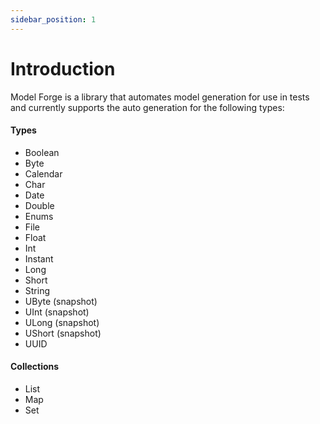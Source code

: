 ```yaml
---
sidebar_position: 1
---
```


# Introduction

Model Forge is a library that automates model generation for use in tests and currently
supports the auto generation for the following types:

#### Types

* Boolean
* Byte
* Calendar
* Char
* Date
* Double
* Enums
* File
* Float
* Int
* Instant
* Long
* Short
* String
* UByte (snapshot)
* UInt (snapshot)
* ULong (snapshot)
* UShort (snapshot)
* UUID

#### Collections

* List
* Map
* Set
